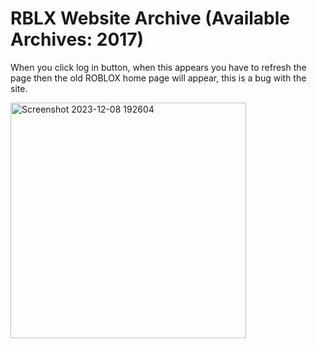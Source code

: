 # RBLX Website Archive (Available Archives: 2017)

When you click log in button, when this appears you have to refresh the page then the old ROBLOX home page will appear, this is a bug with the site.

<img width="377" alt="Screenshot 2023-12-08 192604" src="https://github.com/pixelationgame/rblxwebarchives/assets/132731805/4b020b7a-ccef-4fcc-9869-9f46c76acf69">

